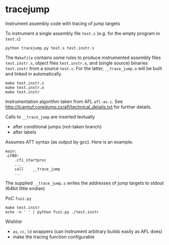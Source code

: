 # tracejump

Instrument assembly code with tracing of jump targets

To instrument a single assembly file `test.s` (e.g. for the empty program in `test.c`)

    python tracejump.py test.s test.instr.s

The `Makefile` contains some rules to produce instrumented assembly files `test.instr.s`, object files `test.instr.o`, and (single source) binaries `test.instr` from a source `test.c`.
For the latter, `__trace_jump.o` will be built and linked in automatically.

    make test.instr.s
    make test.instr.o
    make test.instr


Instrumentation algorithm taken from AFL `afl-as.c`.
See <http://lcamtuf.coredump.cx/afl/technical_details.txt> for further details.

Calls to `__trace_jump` are inserted textually

- after conditional jumps (not-taken branch)
- after labels

Assumes ATT syntax (as output by gcc). Here is an example:

    main:
    .LFB0:
    	.cfi_startproc
        ...
    	call	__trace_jump
        ...

The supplied `__trace_jump.s` writes the addresses of jump targets to stdout (64bit little endian)

PoC `fuzz.py`

    make test.instr
    echo -n ' ' | python fuzz.py ./test.instr

Wishlist

- `as`, `cc`, `ld` wrappers (can instrument arbitrary builds easily as AFL does)
- make the tracing function configurable
